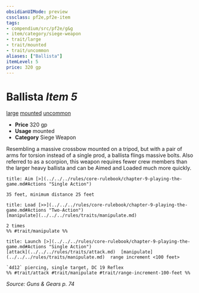 ```yaml
---
obsidianUIMode: preview
cssclass: pf2e,pf2e-item
tags:
- compendium/src/pf2e/g&g
- item/category/siege-weapon
- trait/large
- trait/mounted
- trait/uncommon
aliases: ["Ballista"]
itemLevel: 5
price: 320 gp
---
```

# Ballista *Item 5*  
[large](../../../rules/traits/large-b1.md)  [mounted](../../../rules/traits/mounted-g-g.md)  [uncommon](../../../rules/traits/uncommon.md)  

- **Price** 320 gp
- **Usage** mounted
- **Category** Siege Weapon

Resembling a massive crossbow mounted on a tripod, but with a pair of arms for torsion instead of a single prod, a ballista flings massive bolts. Also referred to as a scorpion, this weapon requires fewer crew members than the larger heavy ballista and can be Aimed and Loaded much more quickly.

```ad-embed-ability
title: Aim [>](../../../rules/core-rulebook/chapter-9-playing-the-game.md#Actions "Single Action")

35 feet, minimum distance 25 feet
```

```ad-embed-ability
title: Load [>>](../../../rules/core-rulebook/chapter-9-playing-the-game.md#Actions "Two-Action")
[manipulate](../../../rules/traits/manipulate.md)  

2 times  
%% #trait/manipulate %%
```

```ad-embed-ability
title: Launch [>](../../../rules/core-rulebook/chapter-9-playing-the-game.md#Actions "Single Action")
[attack](../../../rules/traits/attack.md)  [manipulate](../../../rules/traits/manipulate.md)  range increment <100 feet>  

`4d12` piercing, single target, DC 19 Reflex  
%% #trait/attack #trait/manipulate #trait/range-increment-100-feet %%
```

*Source: Guns & Gears p. 74*
